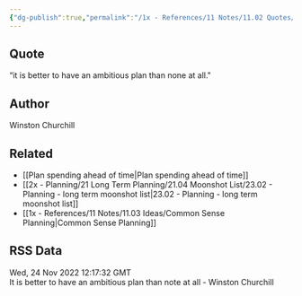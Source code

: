 ```yaml
---
{"dg-publish":true,"permalink":"/1x - References/11 Notes/11.02 Quotes/Have an ambitious plan - Winston Churchill/","title":"Have an ambitious plan - Winston Churchill","created":"2022-11-26T16:55:14.000+03:00","updated":"2024-02-14T20:18:43.633+03:00"}
---
```



## Quote
“it is better to have an ambitious plan than none at all."

## Author
Winston Churchill

## Related
- [[Plan spending ahead of time\|Plan spending ahead of time]]
- [[2x - Planning/21 Long Term Planning/21.04 Moonshot List/23.02 - Planning - long term moonshot list\|23.02 - Planning - long term moonshot list]]
- [[1x - References/11 Notes/11.03 Ideas/Common Sense Planning\|Common Sense Planning]]

## RSS Data
<div class='date'>Wed, 24 Nov 2022 12:17:32 GMT</div>
<div class='description'>It is better to have an ambitious plan than note at all - Winston Churchill</div>
